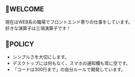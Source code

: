## 👋WELCOME

現在はWEB系の職場でフロントエンド寄りの仕事をしています。  
好きな演算子は三項演算子です！

## 🍎POLICY

* シンプルさを大切にします。
* デスクトップには何もなく、スマホの通知欄も常に空です。
* 「コードは300行まで」の自分ルールで開発しています。

<!--
**gene-ix/gene-ix** is a ✨ _special_ ✨ repository because its `README.md` (this file) appears on your GitHub profile.

Here are some ideas to get you started:

- 🔭 I’m currently working on ...
- 🌱 I’m currently learning ...
- 👯 I’m looking to collaborate on ...
- 🤔 I’m looking for help with ...
- 💬 Ask me about ...
- 📫 How to reach me: ...
- 😄 Pronouns: ...
- ⚡ Fun fact: ...
-->
